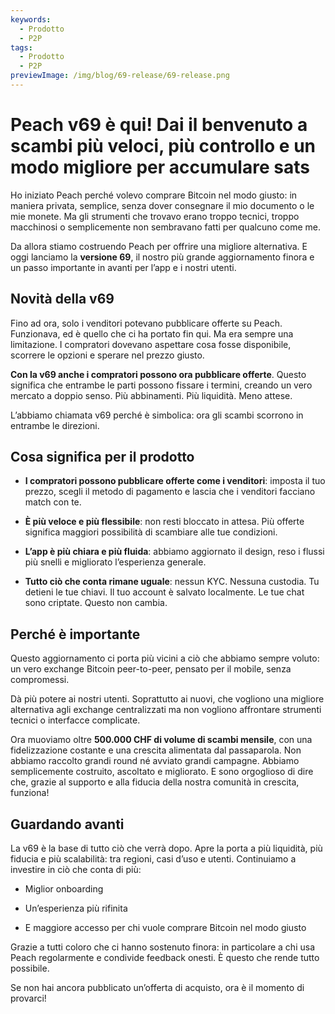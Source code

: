```yaml
---
keywords:
  - Prodotto
  - P2P
tags:
  - Prodotto
  - P2P
previewImage: /img/blog/69-release/69-release.png
---
```


# Peach v69 è qui! Dai il benvenuto a scambi più veloci, più controllo e un modo migliore per accumulare sats

Ho iniziato Peach perché volevo comprare Bitcoin nel modo giusto: in maniera privata, semplice, senza dover consegnare il mio documento o le mie monete. Ma gli strumenti che trovavo erano troppo tecnici, troppo macchinosi o semplicemente non sembravano fatti per qualcuno come me.

Da allora stiamo costruendo Peach per offrire una migliore alternativa. E oggi lanciamo la **versione 69**, il nostro più grande aggiornamento finora e un passo importante in avanti per l’app e i nostri utenti.

## Novità della v69

Fino ad ora, solo i venditori potevano pubblicare offerte su Peach. Funzionava, ed è quello che ci ha portato fin qui. Ma era sempre una limitazione. I compratori dovevano aspettare cosa fosse disponibile, scorrere le opzioni e sperare nel prezzo giusto.

**Con la v69 anche i compratori possono ora pubblicare offerte**. Questo significa che entrambe le parti possono fissare i termini, creando un vero mercato a doppio senso. Più abbinamenti. Più liquidità. Meno attese.

L’abbiamo chiamata v69 perché è simbolica: ora gli scambi scorrono in entrambe le direzioni.

## Cosa significa per il prodotto

- **I compratori possono pubblicare offerte come i venditori**: imposta il tuo prezzo, scegli il metodo di pagamento e lascia che i venditori facciano match con te.

- **È più veloce e più flessibile**: non resti bloccato in attesa. Più offerte significa maggiori possibilità di scambiare alle tue condizioni.

- **L’app è più chiara e più fluida**: abbiamo aggiornato il design, reso i flussi più snelli e migliorato l’esperienza generale.

- **Tutto ciò che conta rimane uguale**: nessun KYC. Nessuna custodia. Tu detieni le tue chiavi. Il tuo account è salvato localmente. Le tue chat sono criptate. Questo non cambia.

## Perché è importante

Questo aggiornamento ci porta più vicini a ciò che abbiamo sempre voluto: un vero exchange Bitcoin peer-to-peer, pensato per il mobile, senza compromessi.

Dà più potere ai nostri utenti. Soprattutto ai nuovi, che vogliono una migliore alternativa agli exchange centralizzati ma non vogliono affrontare strumenti tecnici o interfacce complicate.

Ora muoviamo oltre **500.000 CHF di volume di scambi mensile**, con una fidelizzazione costante e una crescita alimentata dal passaparola. Non abbiamo raccolto grandi round né avviato grandi campagne. Abbiamo semplicemente costruito, ascoltato e migliorato. E sono orgoglioso di dire che, grazie al supporto e alla fiducia della nostra comunità in crescita, funziona! 

## Guardando avanti

La v69 è la base di tutto ciò che verrà dopo. Apre la porta a più liquidità, più fiducia e più scalabilità: tra regioni, casi d’uso e utenti. Continuiamo a investire in ciò che conta di più:

- Miglior onboarding

- Un’esperienza più rifinita

- E maggiore accesso per chi vuole comprare Bitcoin nel modo giusto

Grazie a tutti coloro che ci hanno sostenuto finora: in particolare a chi usa Peach regolarmente e condivide feedback onesti. È questo che rende tutto possibile.

Se non hai ancora pubblicato un’offerta di acquisto, ora è il momento di provarci!
